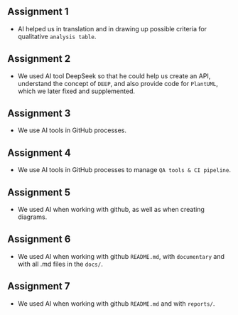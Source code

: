 ## Assignment 1
- AI helped us in translation and in drawing up possible criteria
for qualitative `analysis table`.

## Assignment 2
- We used AI tool DeepSeek so that he could help us create an API, understand the concept of `DEEP`,
and also provide code for `PlantUML`, which we later fixed and supplemented.

## Assignment 3
- We use AI tools in GitHub processes.

## Assignment 4
- We use AI tools in GitHub processes to manage `QA tools & CI pipeline`.

## Assignment 5
- We used AI when working with github, as well as when creating
diagrams.

## Assignment 6
- We used AI when working with github `README.md`, with `documentary` and with all .md files in the `docs/`.

## Assignment 7
- We used AI when working with github `README.md` and with `reports/`.
